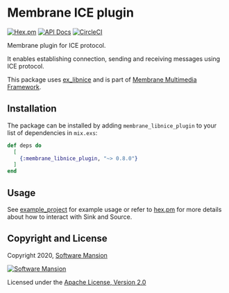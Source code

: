 # Membrane ICE plugin

[![Hex.pm](https://img.shields.io/hexpm/v/membrane_libnice_plugin.svg)](https://hex.pm/packages/membrane_libnice_plugin)
[![API Docs](https://img.shields.io/badge/api-docs-yellow.svg?style=flat)](https://hexdocs.pm/membrane_libnice_plugin/)
[![CircleCI](https://circleci.com/gh/membraneframework/membrane_libnice_plugin.svg?style=svg)](https://circleci.com/gh/membraneframework/membrane_libnice_plugin)

Membrane plugin for ICE protocol.

It enables establishing connection, sending and receiving messages using ICE protocol.

This package uses [ex_libnice] and is part of [Membrane Multimedia Framework](https://membraneframework.org).

## Installation

The package can be installed by adding `membrane_libnice_plugin` to your list of dependencies in `mix.exs`:

```elixir
def deps do
  [
    {:membrane_libnice_plugin, "~> 0.8.0"}
  ]
end
```

## Usage

See [example_project] for example usage or refer to
[hex.pm](https://hex.pm/packages/membrane_libnice_plugin) for more details about how to interact with
Sink and Source.

## Copyright and License

Copyright 2020, [Software Mansion](https://swmansion.com/?utm_source=git&utm_medium=readme&utm_campaign=membrane_ice)

[![Software Mansion](https://logo.swmansion.com/logo?color=white&variant=desktop&width=200&tag=membrane-github)](https://swmansion.com/?utm_source=git&utm_medium=readme&utm_campaign=membrane_ice)

Licensed under the [Apache License, Version 2.0](LICENSE)

[libnice]: https://libnice.freedesktop.org/
[ex_libnice]: https://github.com/membraneframework/ex_libnice
[example_project]: https://github.com/membraneframework/membrane_libnice_plugin/tree/master/examples/example_project
